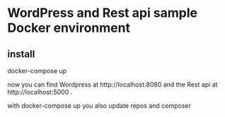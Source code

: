# WordPress and Rest api sample Docker environment

## install 

 docker-compose up 

now you can find Wordpress at http://localhost:8080 and the Rest api at http://localhost:5000 .

with docker-compose up you also update repos and composer
